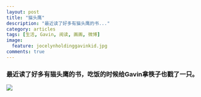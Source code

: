 ```yaml
---
layout: post
title: "猫头鹰"
description: "最近读了好多有猫头鹰的书..."
category: articles
tags: [生活, Gavin, 阅读, 画画, 微博]
image:
  feature: jocelynholdinggavinkid.jpg
comments: true
---
```


### 最近读了好多有猫头鹰的书，吃饭的时候给Gavin拿筷子也戳了一只。 ###

![](http://i.imgur.com/jjdrZNc.jpg)